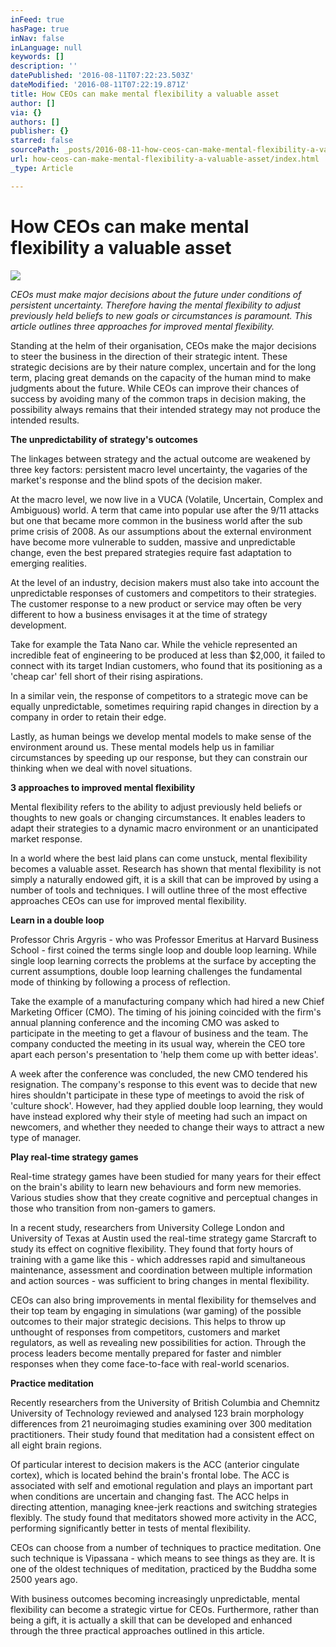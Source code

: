 ```yaml
---
inFeed: true
hasPage: true
inNav: false
inLanguage: null
keywords: []
description: ''
datePublished: '2016-08-11T07:22:23.503Z'
dateModified: '2016-08-11T07:22:19.871Z'
title: How CEOs can make mental flexibility a valuable asset
author: []
via: {}
authors: []
publisher: {}
starred: false
sourcePath: _posts/2016-08-11-how-ceos-can-make-mental-flexibility-a-valuable-asset.md
url: how-ceos-can-make-mental-flexibility-a-valuable-asset/index.html
_type: Article

---
```

# How CEOs can make mental flexibility a valuable asset
![](https://the-grid-user-content.s3-us-west-2.amazonaws.com/2f48a0f7-7514-4e2e-9220-bf52156c04f1.jpg)

_CEOs must make major decisions about the future under conditions of persistent uncertainty. Therefore having the mental flexibility to adjust previously held beliefs to new goals or circumstances is paramount. This article outlines three approaches for improved mental flexibility._

Standing at the helm of their organisation, CEOs make the major decisions to steer the business in the direction of their strategic intent. These strategic decisions are by their nature complex, uncertain and for the long term, placing great demands on the capacity of the human mind to make judgments about the future. While CEOs can improve their chances of success by avoiding many of the common traps in decision making, the possibility always remains that their intended strategy may not produce the intended results.

**The unpredictability of strategy's outcomes**

The linkages between strategy and the actual outcome are weakened by three key factors: persistent macro level uncertainty, the vagaries of the market's response and the blind spots of the decision maker.

At the macro level, we now live in a VUCA (Volatile, Uncertain, Complex and Ambiguous) world. A term that came into popular use after the 9/11 attacks but one that became more common in the business world after the sub prime crisis of 2008\. As our assumptions about the external environment have become more vulnerable to sudden, massive and unpredictable change, even the best prepared strategies require fast adaptation to emerging realities.

At the level of an industry, decision makers must also take into account the unpredictable responses of customers and competitors to their strategies. The customer response to a new product or service may often be very different to how a business envisages it at the time of strategy development.

Take for example the Tata Nano car. While the vehicle represented an incredible feat of engineering to be produced at less than $2,000, it failed to connect with its target Indian customers, who found that its positioning as a 'cheap car' fell short of their rising aspirations.

In a similar vein, the response of competitors to a strategic move can be equally unpredictable, sometimes requiring rapid changes in direction by a company in order to retain their edge.

Lastly, as human beings we develop mental models to make sense of the environment around us. These mental models help us in familiar circumstances by speeding up our response, but they can constrain our thinking when we deal with novel situations.

**3 approaches to improved mental flexibility**

Mental flexibility refers to the ability to adjust previously held beliefs or thoughts to new goals or changing circumstances. It enables leaders to adapt their strategies to a dynamic macro environment or an unanticipated market response.

In a world where the best laid plans can come unstuck, mental flexibility becomes a valuable asset. Research has shown that mental flexibility is not simply a naturally endowed gift, it is a skill that can be improved by using a number of tools and techniques. I will outline three of the most effective approaches CEOs can use for improved mental flexibility.

**Learn in a double loop**

Professor Chris Argyris - who was Professor Emeritus at Harvard Business School - first coined the terms single loop and double loop learning. While single loop learning corrects the problems at the surface by accepting the current assumptions, double loop learning challenges the fundamental mode of thinking by following a process of reflection.

Take the example of a manufacturing company which had hired a new Chief Marketing Officer (CMO). The timing of his joining coincided with the firm's annual planning conference and the incoming CMO was asked to participate in the meeting to get a flavour of business and the team. The company conducted the meeting in its usual way, wherein the CEO tore apart each person's presentation to 'help them come up with better ideas'.

A week after the conference was concluded, the new CMO tendered his resignation. The company's response to this event was to decide that new hires shouldn't participate in these type of meetings to avoid the risk of 'culture shock'. However, had they applied double loop learning, they would have instead explored why their style of meeting had such an impact on newcomers, and whether they needed to change their ways to attract a new type of manager.

**Play real-time strategy games**

Real-time strategy games have been studied for many years for their effect on the brain's ability to learn new behaviours and form new memories. Various studies show that they create cognitive and perceptual changes in those who transition from non-gamers to gamers.

In a recent study, researchers from University College London and University of Texas at Austin used the real-time strategy game Starcraft to study its effect on cognitive flexibility. They found that forty hours of training with a game like this - which addresses rapid and simultaneous maintenance, assessment and coordination between multiple information and action sources - was sufficient to bring changes in mental flexibility.

CEOs can also bring improvements in mental flexibility for themselves and their top team by engaging in simulations (war gaming) of the possible outcomes to their major strategic decisions. This helps to throw up unthought of responses from competitors, customers and market regulators, as well as revealing new possibilities for action. Through the process leaders become mentally prepared for faster and nimbler responses when they come face-to-face with real-world scenarios.

**Practice meditation**

Recently researchers from the University of British Columbia and Chemnitz University of Technology reviewed and analysed 123 brain morphology differences from 21 neuroimaging studies examining over 300 meditation practitioners. Their study found that meditation had a consistent effect on all eight brain regions.

Of particular interest to decision makers is the ACC (anterior cingulate cortex), which is located behind the brain's frontal lobe. The ACC is associated with self and emotional regulation and plays an important part when conditions are uncertain and changing fast. The ACC helps in directing attention, managing knee-jerk reactions and switching strategies flexibly. The study found that meditators showed more activity in the ACC, performing significantly better in tests of mental flexibility.

CEOs can choose from a number of techniques to practice meditation. One such technique is Vipassana - which means to see things as they are. It is one of the oldest techniques of meditation, practiced by the Buddha some 2500 years ago.

With business outcomes becoming increasingly unpredictable, mental flexibility can become a strategic virtue for CEOs. Furthermore, rather than being a gift, it is actually a skill that can be developed and enhanced through the three practical approaches outlined in this article.